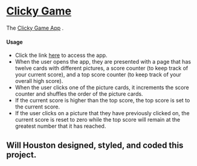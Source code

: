 # [Clicky Game](https://wahouston.github.io/Clicky-Game/)
The [Clicky Game App](https://wahouston.github.io/Clicky-Game/) .
#### Usage
* Click the link [here](https://wahouston.github.io/Clicky-Game/) to access the app.
* When the user opens the app, they are presented with a page that has twelve cards with different pictures, a score counter (to keep track of your current score), and a top score counter (to keep track of your overall high score).
* When the user clicks one of the picture cards, it increments the score counter and shuffles the order of the picture cards.
* If the current score is higher than the top score, the top score is set to the current score.
* If the user clicks on a picture that they have previously clicked on, the current score is reset to zero while the top score will remain at the greatest number that it has reached.
## Will Houston designed, styled, and coded this project.